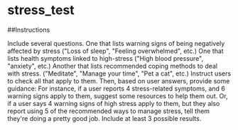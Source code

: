 # stress_test

##Instructions

Include several questions.
One that lists warning signs of being negatively affected by stress ("Loss of sleep", "Feeling overwhelmed", etc.)
One that lists health symptoms linked to high-stress ("High blood pressure", "anxiety", etc.)
Another that lists recommended coping methods to deal with stress. ("Meditate", "Manage your time", "Pet a cat", etc.) Instruct users to check all that apply to them.
Then, based on user answers, provide some guidance: For instance, if a user reports 4 stress-related symptoms, and 6 warning signs apply to them, suggest some resources to help them out.
Or, if a user says 4 warning signs of high stress apply to them, but they also report using 5 of the recommended ways to manage stress, tell them they're doing a pretty good job.
Include at least 3 possible results.
